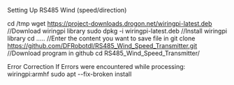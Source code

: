 Setting Up RS485 Wind (speed/direction)

cd /tmp
wget https://project-downloads.drogon.net/wiringpi-latest.deb   //Download wiringpi library
sudo dpkg -i wiringpi-latest.deb  //Install wiringpi library
cd .....                                                     //Enter the content you want to save file in
git clone https://github.com/DFRobotdl/RS485_Wind_Speed_Transmitter.git     //Download program in github
cd RS485_Wind_Speed_Transmitter/

Error Correction
  If Errors were encountered while processing:
   wiringpi:armhf
sudo apt --fix-broken install


